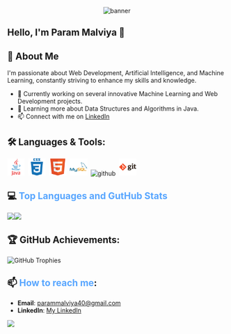 <p align="center">
  <img src="https://user-images.githubusercontent.com/3369400/133268513-5bfe2f93-4402-42c9-a403-81c9e86934b6.jpeg" alt="banner" />
</p>

## Hello, I'm Param Malviya 👋

## 🚀 About Me

I'm passionate about Web Development, Artificial Intelligence, and Machine Learning, constantly striving to enhance my skills and knowledge.

- 🔭 Currently working on several innovative Machine Learning and Web Development projects. 
- 🌱 Learning more about Data Structures and Algorithms in Java.
- 📫 Connect with me on [LinkedIn](https://www.linkedin.com/in/param-malviya)

## 🛠️ Languages & Tools:
<div>
  <img src="https://github.com/devicons/devicon/blob/master/icons/java/java-original-wordmark.svg" title="Java" alt="Java" width="40" height="40"/>&nbsp;
  <img src="https://github.com/devicons/devicon/blob/master/icons/css3/css3-plain-wordmark.svg"  title="CSS3" alt="CSS" width="40" height="40"/>&nbsp;
  <img src="https://github.com/devicons/devicon/blob/master/icons/html5/html5-original.svg" title="HTML5" alt="HTML" width="40" height="40"/>&nbsp;
  <img src="https://github.com/devicons/devicon/blob/master/icons/mysql/mysql-original-wordmark.svg" title="MySQL"  alt="MySQL" width="40" height="40"/>&nbsp;
  <img src="https://cdn.worldvectorlogo.com/logos/github-icon-2.svg" title="github"  alt="github" width="40" height="40"/>&nbsp;
  <img src="https://github.com/devicons/devicon/blob/master/icons/git/git-original-wordmark.svg" title="Git" **alt="Git" width="40" height="40"/>
</div>

<!-- ## 💻 <span style="color:#58A6FF;">Top Languages</span>
<p align="left">
  <img src="https://github-readme-stats.vercel.app/api/top-langs/?username=ParamMalviya&layout=compact&theme=merko" alt="Top Languages" />
</p>

## 📈 <span style="color:#58A6FF;">GitHub Stats</span>
<p align="left">
  <img src="https://github-readme-stats.vercel.app/api?username=ParamMalviya&show_icons=true&theme=merko" alt="GitHub Stats" />
</p>

## 📈 <span style="color:#58A6FF;">GitHub Contributions</span>
<p align="left">
  <img src="https://github-readme-streak-stats.herokuapp.com/?user=ParamMalviya&theme=merko" alt="GitHub Streak" />
</p> -->
## 💻 <span style="color:#58A6FF;">Top Languages and GutHub Stats</span>
<a><img height="137px" src="https://github-readme-stats.vercel.app/api?username=ParamMalviya&hide_title=true&hide_border=true&show_icons=true&include_all_commits=true&count_private=true&line_height=21&text_color=000&icon_color=000&bg_color=0,ea6161,ffc64d,fffc4d,52fa5a&theme=graywhite" /><!-- wi*quL3fcV --><img height="137px" src="https://github-readme-stats.vercel.app/api/top-langs/?username=ParamMalviya&hide=html&hide_title=true&hide_border=true&layout=compact&langs_count=6&exclude_repo=comp426,Redventures-Movie-Quotes&text_color=000&icon_color=fff&bg_color=0,52fa5a,4dfcff,c64dff&theme=graywhite" /></a>

## 🏆 GitHub Achievements:
![GitHub Trophies](https://github-profile-trophy.vercel.app/?username=ParamMalviya&theme=radical)

## 📫 <span style="color:#58A6FF;">How to reach me</span>:
- **Email**: parammalviya40@gmail.com
- **LinkedIn**: [My LinkedIn](https://www.linkedin.com/in/param-malviya/)

<a href="https://visitcount.itsvg.in">
  <img src="https://visitcount.itsvg.in/api?id=ParamMalviya&label=Profile%20Views&color=3&icon=5&pretty=false" />
</a>
